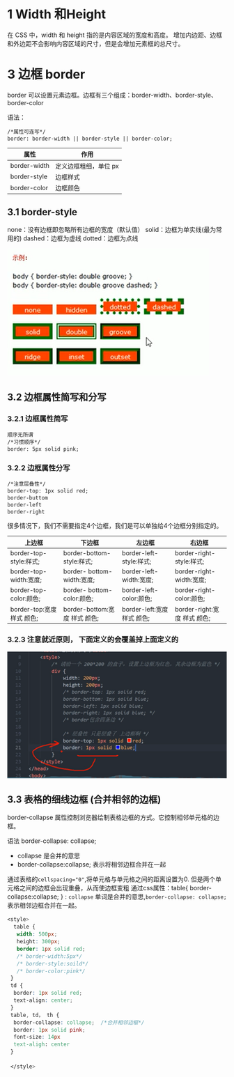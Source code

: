 
# 1 Width 和Height
在 CSS 中，width 和 height 指的是内容区域的宽度和高度。
增加内边距、边框和外边距不会影响内容区域的尺寸，但是会增加元素框的总尺寸。


# 3 边框 border

border 可以设置元素边框。边框有三个组成：border-width、border-style、border-color

语法：

```
/*属性可连写*/
border: border-width || border-style || border-color;
```

| 属性           | 作用           |
| ------------ | ------------ |
| border-width | 定义边框粗细，单位 px |
| border-style | 边框样式         |
| border-color | 边框颜色         |

## 3.1 border-style
none：没有边框即忽略所有边框的宽度（默认值）
solid：边框为单实线(最为常用的)
dashed：边框为虚线
dotted：边框为点线

![](image/Chapter4_css_盒子模型_边框_style.png)

## 3.2 边框属性简写和分写

### 3.2.1 边框属性简写

```
顺序无所谓
/*习惯顺序*/ 
border: 5px solid pink;
```

### 3.2.2 边框属性分写

```
/*注意层叠性*/
border-top: 1px solid red;
border-buttom
border-left
border-right
```

很多情况下，我们不需要指定4个边框，我们是可以单独给4个边框分别指定的。

| 上边框                  | 下边框                      | 左边框                   | 右边框                    |
| -------------------- | ------------------------ | --------------------- | ---------------------- |
| border-top-style:样式; | border-bottom-style:样式;  | border-left-style:样式; | border-right-style:样式; |
| border-top-width:宽度; | border- bottom-width:宽度; | border-left-width:宽度; | border-right-width:宽度; |
| border-top-color:颜色; | border- bottom-color:颜色; | border-left-color:颜色; | border-right-color:颜色; |
| border-top:宽度 样式 颜色; | border-bottom:宽度 样式 颜色;  | border-left:宽度 样式 颜色; | border-right:宽度 样式 颜色; |

### 3.2.3 注意就近原则， 下面定义的会覆盖掉上面定义的
![](image/Chapter4_css_盒子模型_边框_简写_重叠性.png)

## 3.3 表格的细线边框 (合并相邻的边框)

border-collapse 属性控制浏览器绘制表格边框的方式。它控制相邻单元格的边框。

语法
border-collapse: collapse;

- collapse 是合并的意思
- border-collapse:collapse; 表示将相邻边框合并在一起

通过表格的`cellspacing="0"`,将单元格与单元格之间的距离设置为0. 
但是两个单元格之间的边框会出现重叠，从而使边框变粗
通过css属性：table{ border-collapse:collapse; } : `collapse` 单词是合并的意思,`border-collapse: collapse;`表示相邻边框合并在一起。

```css
<style> 
  table {  
   width: 500px;  
   height: 300px;  
   border: 1px solid red;  
   /* border-width:5px*/
   /* border-style:soild*/
   /* border-color:pink*/
 }  
 td {  
  border: 1px solid red;  
  text-align: center;  
 }  
 table, td， th {  
  border-collapse: collapse;  /*合并相邻边框*/  
  border: 1px solid pink;
  font-size: 14px
  text-aligh: center 
 }
 
 </style>
```

